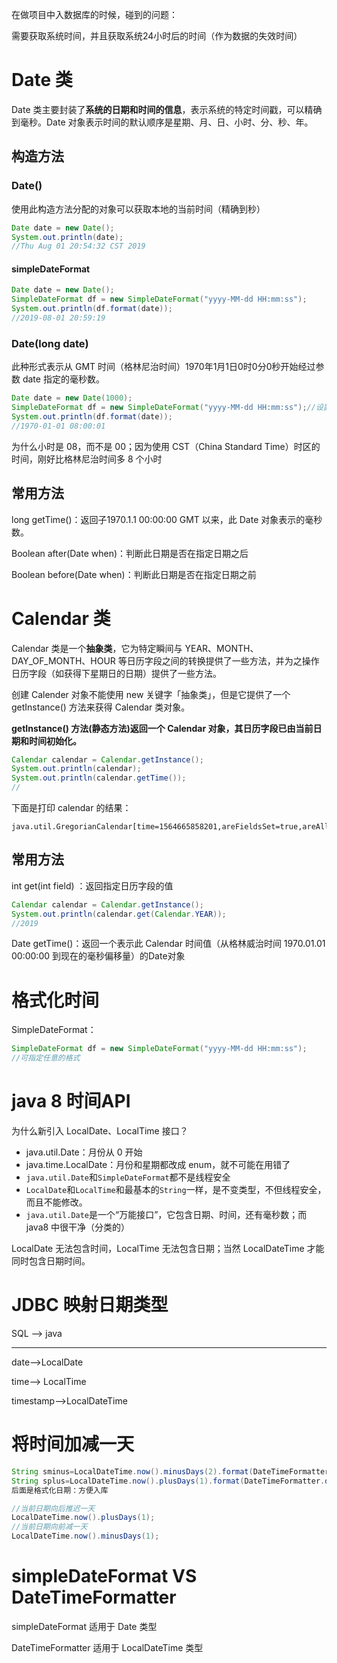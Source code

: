 在做项目中入数据库的时候，碰到的问题：

需要获取系统时间，并且获取系统24小时后的时间（作为数据的失效时间）

# Date 类

Date 类主要封装了**系统的日期和时间的信息**，表示系统的特定时间戳，可以精确到毫秒。Date 对象表示时间的默认顺序是星期、月、日、小时、分、秒、年。

## 构造方法

### Date()

使用此构造方法分配的对象可以获取本地的当前时间（精确到秒）

```java
Date date = new Date();
System.out.println(date);
//Thu Aug 01 20:54:32 CST 2019
```

#### simpleDateFormat 

```java
Date date = new Date();
SimpleDateFormat df = new SimpleDateFormat("yyyy-MM-dd HH:mm:ss");
System.out.println(df.format(date));
//2019-08-01 20:59:19
```

### Date(long date)

此种形式表示从 GMT 时间（格林尼治时间）1970年1月1日0时0分0秒开始经过参数 date 指定的毫秒数。

```java
Date date = new Date(1000);
SimpleDateFormat df = new SimpleDateFormat("yyyy-MM-dd HH:mm:ss");//设置日期格式
System.out.println(df.format(date));
//1970-01-01 08:00:01
```

为什么小时是 08，而不是 00；因为使用 CST（China Standard Time）时区的时间，刚好比格林尼治时间多 8 个小时

## 常用方法

long getTime()：返回子1970.1.1 00:00:00 GMT 以来，此 Date 对象表示的毫秒数。

Boolean after(Date when)：判断此日期是否在指定日期之后

Boolean before(Date when)：判断此日期是否在指定日期之前

# Calendar 类

Calendar 类是一个**抽象类**，它为特定瞬间与 YEAR、MONTH、DAY_OF_MONTH、HOUR 等日历字段之间的转换提供了一些方法，并为之操作日历字段（如获得下星期日的日期）提供了一些方法。

创建 Calender 对象不能使用 new 关键字「抽象类」，但是它提供了一个 getInstance() 方法来获得 Calendar 类对象。

**getInstance() 方法(静态方法)返回一个 Calendar 对象，其日历字段已由当前日期和时间初始化。**

```java
Calendar calendar = Calendar.getInstance();
System.out.println(calendar);
System.out.println(calendar.getTime());
//
```

下面是打印 calendar 的结果：

~~~
java.util.GregorianCalendar[time=1564665858201,areFieldsSet=true,areAllFieldsSet=true,lenient=true,zone=sun.util.calendar.ZoneInfo[id="Asia/Shanghai",offset=28800000,dstSavings=0,useDaylight=false,transitions=29,lastRule=null],firstDayOfWeek=1,minimalDaysInFirstWeek=1,ERA=1,YEAR=2019,MONTH=7,WEEK_OF_YEAR=31,WEEK_OF_MONTH=1,DAY_OF_MONTH=1,DAY_OF_YEAR=213,DAY_OF_WEEK=5,DAY_OF_WEEK_IN_MONTH=1,AM_PM=1,HOUR=9,HOUR_OF_DAY=21,MINUTE=24,SECOND=18,MILLISECOND=201,ZONE_OFFSET=28800000,DST_OFFSET=0]
~~~

## 常用方法

int get(int field) ：返回指定日历字段的值

```java
Calendar calendar = Calendar.getInstance();
System.out.println(calendar.get(Calendar.YEAR));
//2019
```

Date getTime()：返回一个表示此 Calendar 时间值（从格林威治时间 1970.01.01 00:00:00 到现在的毫秒偏移量）的Date对象



# 格式化时间

SimpleDateFormat：

```java
SimpleDateFormat df = new SimpleDateFormat("yyyy-MM-dd HH:mm:ss");
//可指定任意的格式
```

# #################

# java 8 时间API

为什么新引入 LocalDate、LocalTime 接口？

+ java.util.Date：月份从 0 开始
+ java.time.LocalDate：月份和星期都改成 enum，就不可能在用错了
+ `java.util.Date`和`SimpleDateFormat`都不是线程安全
+ `LocalDate`和`LocalTime`和最基本的`String`一样，是不变类型，不但线程安全，而且不能修改。
+ `java.util.Date`是一个“万能接口”，它包含日期、时间，还有毫秒数；而 java8 中很干净（分类的）

LocalDate 无法包含时间，LocalTime 无法包含日期；当然 LocalDateTime 才能同时包含日期时间。

# JDBC 映射日期类型

SQL ——> java

-----------------------------------------------------

date——>LocalDate

time——> LocalTime

timestamp——>LocalDateTime



# 将时间加减一天

```java
String sminus=LocalDateTime.now().minusDays(2).format(DateTimeFormatter.ofPattern("yyyy-MM-dd HH:mm:ss"));
String splus=LocalDateTime.now().plusDays(1).format(DateTimeFormatter.ofPattern("yyyy-MM-dd HH:mm:ss"));
后面是格式化日期：方便入库
```

~~~java
//当前日期向后推迟一天
LocalDateTime.now().plusDays(1);
//当前日期向前减一天
LocalDateTime.now().minusDays(1);
~~~

# simpleDateFormat VS DateTimeFormatter

simpleDateFormat  适用于 Date 类型

DateTimeFormatter 适用于 LocalDateTime 类型

